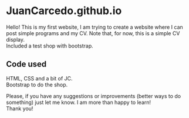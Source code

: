 # JuanCarcedo.github.io
Hello! This is my first website, I am trying to create a website where I can post simple programs and my CV. Note that, for now, this is a simple CV display.  
Included a test shop with bootstrap.  

## Code used  
HTML, CSS and a bit of JC.  
Bootstrap to do the shop.
  
Please, if you have any suggestions or improvements (better ways to do something) just let me know. I am more than happy to learn!  
Thank you!
